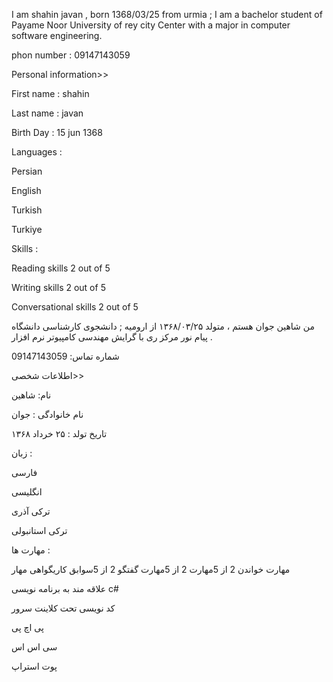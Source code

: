 
I am shahin javan , born 1368/03/25 from urmia ; I am a bachelor student of Payame Noor University of rey city Center with a major in computer software engineering.

phon number : 09147143059

Personal information>>

First name : shahin

Last name : javan

Birth Day : 15 jun 1368

Languages :

Persian

English

Turkish

Turkiye

Skills :

Reading skills 2 out of 5

Writing skills 2 out of 5

Conversational skills 2 out of 5



من شاهین جوان هستم ، متولد ۱۳۶۸/۰۳/۲۵ از ارومیه ; دانشجوی کارشناسی دانشگاه پیام نور مرکز ری با گرایش مهندسی کامپیوتر نرم افزار .

شماره تماس: 09147143059 

اطلاعات شخصی>>

نام: شاهین

نام خانوادگی : جوان

تاریخ تولد : ۲۵ خرداد  ۱۳۶۸

زبان :

فارسی

انگلیسی

ترکی آذری

ترکی استانبولی 


مهارت ها : 

مهارت خواندن 2 از 5مهارت 2 از 5مهارت گفتگو 2 از 5سوابق کاریگواهی مهار

علاقه مند به برنامه نویسی c#

کد نویسی تحت کلاینت سرور

پی اچ پی

سی اس اس 

پوت استراپ
